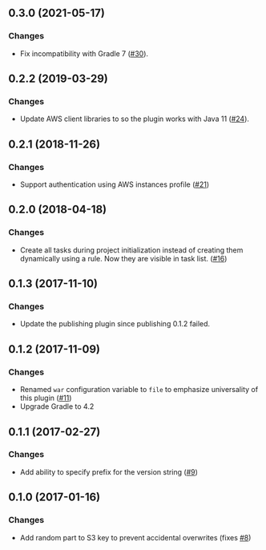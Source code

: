 ## 0.3.0 (2021-05-17)

### Changes

  - Fix incompatibility with Gradle 7 ([#30](https://github.com/EvidentSolutions/gradle-beanstalk-plugin/pull/30)).

## 0.2.2 (2019-03-29)

### Changes

  - Update AWS client libraries to so the plugin works with Java 11 ([#24](https://github.com/EvidentSolutions/gradle-beanstalk-plugin/pull/24)).

## 0.2.1 (2018-11-26)

### Changes

  - Support authentication using AWS instances profile ([#21](https://github.com/EvidentSolutions/gradle-beanstalk-plugin/issues/21))

## 0.2.0 (2018-04-18)

### Changes

  - Create all tasks during project initialization instead of creating them
    dynamically using a rule. Now they are visible in task list. 
    ([#16](https://github.com/EvidentSolutions/gradle-beanstalk-plugin/pull/16))

## 0.1.3 (2017-11-10)

### Changes

  - Update the publishing plugin since publishing 0.1.2 failed.

## 0.1.2 (2017-11-09)

### Changes

  - Renamed `war` configuration variable to `file` to emphasize universality of this plugin ([#11](https://github.com/EvidentSolutions/gradle-beanstalk-plugin/issues/11))
  - Upgrade Gradle to 4.2

## 0.1.1 (2017-02-27)

### Changes

  - Add ability to specify prefix for the version string ([#9](https://github.com/EvidentSolutions/gradle-beanstalk-plugin/pull/9))

## 0.1.0 (2017-01-16)

### Changes

  - Add random part to S3 key to prevent accidental overwrites (fixes [#8](https://github.com/EvidentSolutions/gradle-beanstalk-plugin/issues/8))
